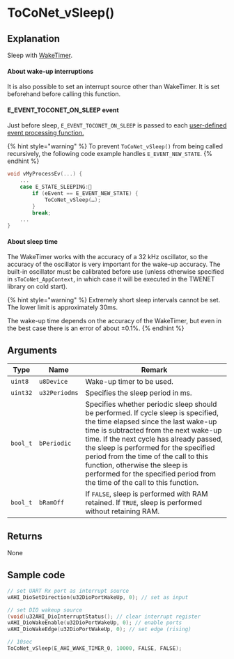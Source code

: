 # ToCoNet_vSleep()

## Explanation

Sleep with [WakeTimer](../../hw-api-ref/perifuraru/waketimer.md).

#### About wake-up interruptions

It is also possible to set an interrupt source other than WakeTimer. It is set beforehand before calling this function.

#### E_EVENT_TOCONET_ON_SLEEP event

Just before sleep, `E_EVENT_TOCONET_ON_SLEEP` is passed to each [user-defined event processing function.](../yzaibento/)

{% hint style="warning" %}
To prevent `ToCoNet_vSleep()` from being called recursively, the following code example handles `E_EVENT_NEW_STATE`.
{% endhint %}

```c
void vMyProcessEv(...) {
    ...
    case E_STATE_SLEEPING:　
        if (eEvent == E_EVENT_NEW_STATE) { 
            ToCoNet_vSleep(…);
        }
        break;
    ...
}
```

#### About sleep time

The WakeTimer works with the accuracy of a 32 kHz oscillator, so the accuracy of the oscillator is very important for the wake-up accuracy. The built-in oscillator must be calibrated before use (unless otherwise specified in `sToCoNet_AppContext`, in which case it will be executed in the TWENET library on cold start).

{% hint style="warning" %}
Extremely short sleep intervals cannot be set. The lower limit is approximately 30ms.

The wake-up time depends on the accuracy of the WakeTimer, but even in the best case there is an error of about ±0.1%.
{% endhint %}

## Arguments

| Type     | Name          | Remark                                                                                                                                                                                                                                                                                                                                                                                                            |
| -------- | ------------- | ----------------------------------------------------------------------------------------------------------------------------------------------------------------------------------------------------------------------------------------------------------------------------------------------------------------------------------------------------------------------------------------------------------------- |
| `uint8`  | `u8Device`    | Wake-up timer to be used.                                                                                                                                                                                                                                                                                                                                                                                         |
| `uint32` | `u32Periodms` | Specifies the sleep period in ms.                                                                                                                                                                                                                                                                                                                                                                                 |
| `bool_t` | `bPeriodic`   | Specifies whether periodic sleep should be performed. If cycle sleep is specified, the time elapsed since the last wake-up time is subtracted from the next wake-up time. If the next cycle has already passed, the sleep is performed for the specified period from the time of the call to this function, otherwise the sleep is performed for the specified period from the time of the call to this function. |
| `bool_t` | `bRamOff`     | If `FALSE`, sleep is performed with RAM retained. If `TRUE`, sleep is performed without retaining RAM.                                                                                                                                                                                                                                                                                                            |

## Returns

None

## Sample code

```c
// set UART Rx port as interrupt source
vAHI_DioSetDirection(u32DioPortWakeUp, 0); // set as input

// set DIO wakeup source
(void)u32AHI_DioInterruptStatus(); // clear interrupt register
vAHI_DioWakeEnable(u32DioPortWakeUp, 0); // enable ports
vAHI_DioWakeEdge(u32DioPortWakeUp, 0); // set edge (rising)

// 10sec
ToCoNet_vSleep(E_AHI_WAKE_TIMER_0, 10000, FALSE, FALSE); 
```
